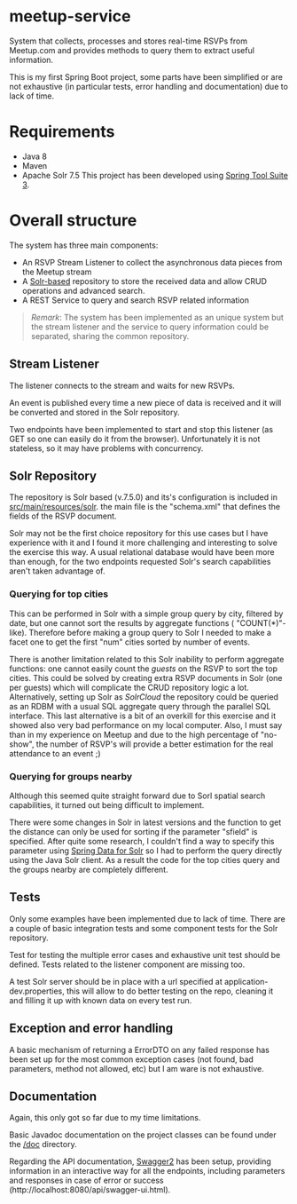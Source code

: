 # meetup-service
System that collects, processes and stores real-time RSVPs from Meetup.com and provides methods to query them to extract useful information.

This is my first Spring Boot project, some parts have been simplified or are not exhaustive (in particular tests, error handling and documentation) due to lack of time.

# Requirements
- Java 8
- Maven
- Apache Solr 7.5
This project has been developed using [Spring Tool Suite 3](https://spring.io/guides/gs/sts/).

# Overall structure
The system has three main components:
- An RSVP Stream Listener to collect the asynchronous data pieces from the Meetup stream
- A [Solr-based](https://lucene.apache.org/solr/guide/7_5/index.html) repository to store the received data and allow CRUD operations and advanced search.
- A REST Service to query and search RSVP related information

> *Remark*: The system has been implemented as an unique system but the stream listener and the service to query information could be separated, sharing the common repository.


## Stream Listener
The listener connects to the stream and waits for new RSVPs. 

An event is published every time a new piece of data is received and it will be converted and stored in the Solr repository.

Two endpoints have been implemented to start and stop this listener (as GET so one can easily do it from the browser). Unfortunately it is not stateless, so it may have problems with concurrency.

## Solr Repository

The repository is Solr based (v.7.5.0) and its's configuration is included in [src/main/resources/solr](https://github.com/espona/meetup-service/tree/master/src/main/resources/solr). the main file is the "schema.xml" that defines the fields of the RSVP document.

Solr may not be the first choice repository for this use cases but I have experience with it and I found it more challenging and interesting to solve the exercise this way. A usual relational database would have been more than enough, for the two endpoints requested Solr's search capabilities aren't taken advantage of. 

### Querying for top cities

This can be performed in Solr with a simple group query by city, filtered by date, but one cannot sort the results by aggregate functions ( "COUNT(*)"-like). Therefore before making a group query to Solr I needed to make a facet one to get the first "num" cities sorted by number of events.

There is another limitation related to this Solr inability to perform aggregate functions: one cannot easily count the *guests* on the RSVP to sort the top cities. This could be solved by creating extra RSVP documents in Solr (one per guests) which will complicate the CRUD repository logic a lot. Alternatively, setting up Solr as *SolrCloud* the repository could be queried as an RDBM with a usual SQL aggregate query through the parallel SQL interface. This last alternative is a bit of an overkill for this exercise and it showed also very bad performance on my local computer. Also, I must say than in my experience on Meetup and due to the high percentage of "no-show", the number of RSVP's will provide a better estimation for the real attendance to an event ;)

### Querying for groups nearby
 
Although this seemed quite straight forward due to Sorl spatial search capabilities, it turned out being difficult to implement. 

There were some changes in Solr in latest versions and the function to get the distance can only be used for sorting if the parameter "sfield" is specified. After quite some research, I couldn't find a way to specify this parameter using [Spring Data for Solr](https://spring.io/projects/spring-data-solr) so I had to perform the query directly using the Java Solr client. As a result the code for the top cities query and the groups nearby are completely different.

## Tests

Only some examples have been implemented due to lack of time.
There are a couple of basic integration tests and some component tests for the Solr repository.

Test for testing the multiple error cases and exhaustive unit test should be defined. Tests related to the listener component are missing too.

A test Solr server should be in place with a url specified at application-dev.properties, this will allow to do better testing on the repo, cleaning it and filling it up with known data on every test run.

## Exception and error handling

A basic mechanism of returning a ErrorDTO on any failed response has been set up for the most common exception cases (not found, bad parameters, method not allowed, etc) but I am ware is not exhaustive.

## Documentation

Again, this only got so far due to my time limitations.

Basic Javadoc documentation on the project classes can be found under the [/doc](https://github.com/espona/meetup-service/tree/master/doc) directory. 

Regarding the API documentation, [Swagger2](https://swagger.io/) has been setup, providing information in an interactive way for all the endpoints, including parameters and responses in case of error or success (http://localhost:8080/api/swagger-ui.html). 









